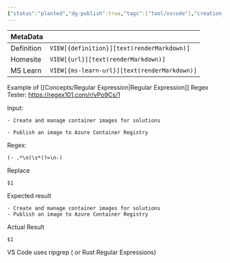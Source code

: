 ```yaml
---
{"status":"planted","dg-publish":true,"tags":["tool/vscode"],"creation_date":"2024-05-07 13:00","definition":"undefined","ms-learn-url":"undefined","url":"undefined","aliases":null,"permalink":"/tools/capturing-newlines-between-lines-with-regex/","dgPassFrontmatter":true}
---
```



| MetaData   |                                              |
| ---------- | -------------------------------------------- |
| Definition | `VIEW[{definition}][text(renderMarkdown)]`   |
| Homesite   | `VIEW[{url}][text(renderMarkdown)]`          |
| MS Learn   | `VIEW[{ms-learn-url}][text(renderMarkdown)]` |

Example of [[Concepts/Regular Expression\|Regular Expression]] 
Regex Tester: https://regex101.com/r/vPo9Cs/1

Input:
```
- Create and manage container images for solutions

- Publish an image to Azure Container Registry
```
Regex:
```
(- .*\n)\s*(?=\n-)
```

Replace 
```
$1
```

Expected result
```
- Create and manage container images for solutions
- Publish an image to Azure Container Registry
```

Actual Result
```
$1
```

VS Code uses ripgrep ( or Rust Regular Expressions)
